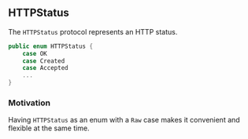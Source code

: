 ## HTTPStatus

The `HTTPStatus` protocol represents an HTTP status.

```swift
public enum HTTPStatus {
    case OK
    case Created
    case Accepted
    ...
}
```

### Motivation

Having `HTTPStatus` as an enum with a `Raw` case makes it convenient and flexible at the same time.
